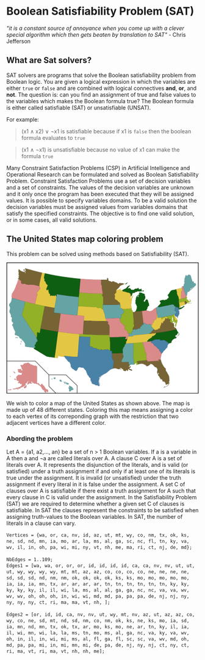 # Boolean Satisfiability Problem (SAT)

*"it is a constant source of annoyance when you come up with a clever special algorithm which then gets beaten by translation to SAT"* - Chris Jefferson 


## What are Sat solvers? 
SAT solvers are programs that solve the Boolean satisfiability problem from Boolean logic. You are given a logical expression in which the variables are either `true` or `false` and are combined with logical connectives **and**, **or**, and **not**. The question is: can you find an assignment of true and false values to the variables which makes the Boolean formula true?
The Boolean formula is either called satisfiable (SAT) or unsatisfiable (UNSAT).

For example: 
> (x1 ∧ x2) ∨ ¬x1 is satisfiable because if x1 is `false` then the boolean formula evaluates to `true`

> (x1 ∧ ¬x1) is unsatisfiable because no value of x1 can make the formula `true`

Many Constraint Satisfaction Problems (CSP) in Artificial Intelligence and Operational Research can be formulated and solved as Boolean Satisfiability Problem.
Constraint Satisfaction Problems use a set of decision variables and a set of constraints. The values of the decision variables are unknown and it only once the program has been executed that they will be assigned values. It is possible to specify variables domains. To be a valid solution the decision variables must be assigned values from variables domains that satisfy the specified constraints. The objective is to find one valid solution, or in some cases, all valid solutions. 


## The United States map coloring problem 
This problem can be solved using methods based on Satisfiability (SAT). 

![united_states_colored_map](united_states_colored_map.png)

We wish to color a map of the United States as shown above. The map is made up of 48 different states. Coloring this map means assigning a color to each vertex of its correponding graph with the restriction that two adjacent vertices have a different color.

### Abording the problem
Let A = {a1, a2,..., an} be a set of n > 1 Boolean variables. 
If a is a variable in A then a and ¬a are called literals over A. 
A clause C over A is a set of literals over A. It represents the disjunction of the literals, and is valid (or satisfied) under a truth assignment if and only if at least one of its literals is true under the assignment. It is invalid (or unsatisfied) under the truth assignment if every literal in it is false under the assignment. 
A set C of clauses over A is satisfiable if there exist a truth assignment for A such that every clause in C is valid under the assignment. In the Satisfiability Problem (SAT) we are required to determine whether a given set C of clauses is satisfiable. In SAT the clauses represent the constraints to be satisfied when assigning truth-values to the Boolean variables. In SAT, the number of literals in a clause can vary.

```
Vertices = {wa, or, ca, nv, id, az, ut, mt, wy, co, nm, tx, ok, ks, ne, sd, nd, mn, ia, mo, ar, la, ms, al, ga, sc, nc, fl, tn, ky, va, wv, il, in, oh, pa, wi, mi, ny, vt, nh, me, ma, ri, ct, nj, de, md};

NbEdges = 1..109;
Edges1 = [wa, wa, or, or, or, id, id, id, id, ca, ca, nv, nv, ut, ut, ut, wy, wy, wy, wy, mt, mt, az, az, co, co, co, co, ne, ne, ne, ne, sd, sd, sd, nd, nm, nm, ok, ok, ok, ok, ks, ks, mo, mo, mo, mo, mo, ia, ia, ia, mn, tx, ar, ar, ar, ar, tn, tn, tn, tn, tn, tn, ky, ky, ky, ky, ky, il, il, wi, la, ms, al, al, ga, ga, nc, nc, va, va, wv, wv, wv, oh, oh, oh, in, wi, wi, md, md, pa, pa, pa, de, nj, nj, ny, ny, ny, ny, ct, ri, ma, ma, vt, nh, ];

Edges2 = [or, id, id, ca, nv, nv, ut, wy, mt, nv, az, ut, az, az, co, wy, co, ne, sd, mt, nd, sd, nm, co, nm, ok, ks, ne, ks, mo, ia, sd, ia, mn, nd, mn, tx, ok, tx, ar, mo, ks, mo, ne, ar, tn, ky, il, ia, il, wi, mn, wi, la, la, ms, tn, mo, ms, al, ga, nc, va, ky, va, wv, oh, in, il, in, wi, mi, ms, al, fl, ga, fl, sc, sc, va, wv, md, oh, md, pa, pa, mi, in, mi, mn, mi, de, pa, de, nj, ny, nj, ct, ny, ct, ri, ma, vt, ri, ma, vt, nh, nh, me];
```
